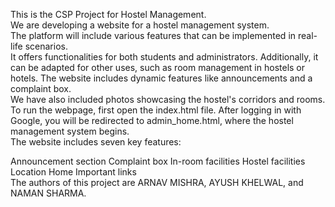 This is the CSP Project for Hostel Management.
<br> We are developing a website for a hostel management system.
<br> The platform will include various features that can be implemented in real-life scenarios.
<br> It offers functionalities for both students and administrators. Additionally, it can be adapted for other uses, such as room management in hostels or hotels. The website includes dynamic features like announcements and a complaint box.
<br> We have also included photos showcasing the hostel's corridors and rooms.
<br> To run the webpage, first open the index.html file. After logging in with Google, you will be redirected to admin_home.html, where the hostel management system begins.
<br> The website includes seven key features:

Announcement section
Complaint box
In-room facilities
Hostel facilities
Location
Home
Important links <br>
The authors of this project are ARNAV MISHRA, AYUSH KHELWAL, and NAMAN SHARMA.
<br>
